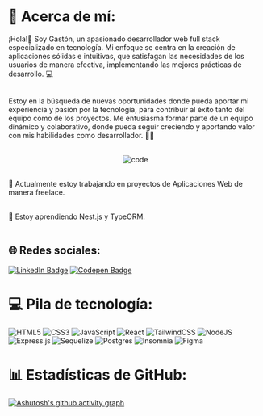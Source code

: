 # 💫 Acerca de mí:
¡Hola!👋 Soy Gastón, un apasionado desarrollador web full stack especializado en tecnología. Mi enfoque se centra en la creación de aplicaciones sólidas e intuitivas, que satisfagan las necesidades de los usuarios de manera efectiva, implementando las mejores prácticas de desarrollo. 💻 <br><br>

Estoy en la búsqueda de nuevas oportunidades donde pueda aportar mi experiencia y pasión por la tecnología, para contribuir al éxito tanto del equipo como de los proyectos. Me entusiasma formar parte de un equipo dinámico y colaborativo, donde pueda seguir creciendo y aportando valor con mis habilidades como desarrollador. 🚀✨ <br><br>


<p align="center">
  <img src="https://media.giphy.com/media/Y4ak9Ki2GZCbJxAnJD/giphy.gif" alt="code" />
</p<br><br><br>


🔭 Actualmente estoy trabajando en proyectos de Aplicaciones Web de manera freelace.<br><br>


🌱 Estoy aprendiendo Nest.js y TypeORM.<br><br>


## 🌐 Redes sociales:
<p>
    <a href="https://www.linkedin.com/in/gastondandrea" target="_blank"><img src="https://img.shields.io/badge/-LinkedIn-0A0A0B?logo=linkedin&style=for-the-badge&logoColor=white" alt="LinkedIn Badge" /></a>
    <a href="https://www.codepen.io/gaston-dandrea/" target="_blank"><img src="https://img.shields.io/badge/codepen-%23000000.svg?&style=for-the-badge&logo=codepen&logoColor=white" alt="Codepen Badge" /></a>
</p>

# 💻 Pila de tecnología:
 ![HTML5](https://img.shields.io/badge/html5-%23E34F26.svg?style=for-the-badge&logo=html5&logoColor=white) ![CSS3](https://img.shields.io/badge/css3-%231572B6.svg?style=for-the-badge&logo=css3&logoColor=white) ![JavaScript](https://img.shields.io/badge/javascript-%23323330.svg?style=for-the-badge&logo=javascript&logoColor=%23F7DF1E) ![React](https://img.shields.io/badge/react-%2320232a.svg?style=for-the-badge&logo=react&logoColor=%2361DAFB) ![TailwindCSS](https://img.shields.io/badge/TailwindCSS-38B2AC?style=for-the-badge&logo=tailwindcss&logoColor=white) ![NodeJS](https://img.shields.io/badge/node.js-6DA55F?style=for-the-badge&logo=node.js&logoColor=white) ![Express.js](https://img.shields.io/badge/express.js-%23404d59.svg?style=for-the-badge&logo=express&logoColor=%2361DAFB) ![Sequelize](https://img.shields.io/badge/Sequelize-52B0E7?style=for-the-badge&logo=sequelize&logoColor=white) ![Postgres](https://img.shields.io/badge/postgres-%23316192.svg?style=for-the-badge&logo=postgresql&logoColor=white) ![Insomnia](https://img.shields.io/badge/Insomnia-black?style=for-the-badge&logo=insomnia&logoColor=5849BE) ![Figma](https://img.shields.io/badge/figma-%23F24E1E.svg?style=for-the-badge&logo=figma&logoColor=white)
# 📊  Estadísticas de GitHub:
[![Ashutosh's github activity graph](https://github-readme-activity-graph.vercel.app/graph?username=gastondandrea&bg_color=0d1117&color=ffffff&line=00b3ff&point=f9fafa&area=true&hide_border=true)](https://github.com/ashutosh00710/github-readme-activity-graph)

<!-- Proudly created with GPRM ( https://gprm.itsvg.in ) -->
